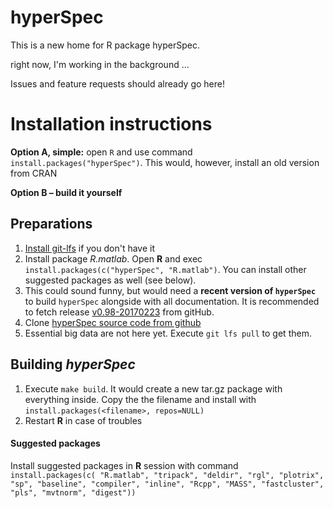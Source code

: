# hyperSpec
This is a new home for R package hyperSpec.

right now, I'm working in the background ...

Issues and feature requests should already go here!


# Installation instructions

**Option A, simple:** open `R` and use command `install.packages("hyperSpec")`. This would, however, install
an old version from CRAN

**Option B – build it yourself**

## Preparations
1. [Install git-lfs](https://packagecloud.io/github/git-lfs/install) if you don't have it
1. Install package *R.matlab*. Open **R** and exec `install.packages(c("hyperSpec", "R.matlab")`. You can install other suggested packages as well (see below).
1. This could sound funny, but would need a **recent version of `hyperSpec`** to build `hyperSpec` alongside with all documentation. It is recommended to fetch release [v0.98-20170223](https://github.com/cbeleites/hyperSpec/releases/tag/v0.98-20170223) from gitHub.
1. Clone [hyperSpec source code from github](https://github.com/cbeleites/hyperSpec)
1. Essential big data are not here yet. Execute `git lfs pull` to get them.

## Building *hyperSpec*
1. Execute `make build`. It would create a new tar.gz package with everything inside. Copy the the filename and install with `install.packages(<filename>, repos=NULL)`
1. Restart **R** in case of troubles

#### Suggested packages
Install suggested packages in **R** session with command
`install.packages(c(
    "R.matlab",
    "tripack",
    "deldir",
    "rgl",
    "plotrix",
    "sp",
    "baseline",
    "compiler",
    "inline",
    "Rcpp",
    "MASS",
    "fastcluster",
    "pls",
    "mvtnorm",
    "digest"))`
